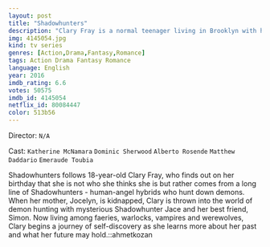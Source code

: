 ```yaml
---
layout: post
title: "Shadowhunters"
description: "Clary Fray is a normal teenager living in Brooklyn with her mother. One day, she discovers that she is descended from a line of Shadowhunters; humans born with angelic blood that fight to protect our world from demons. After her mother is kidnapped, Clary must team up with three Shadowhunters: Jace, Alec and Isabelle and her best friend Simon on a quest to find her mother and recover her past..."
img: 4145054.jpg
kind: tv series
genres: [Action,Drama,Fantasy,Romance]
tags: Action Drama Fantasy Romance 
language: English
year: 2016
imdb_rating: 6.6
votes: 50575
imdb_id: 4145054
netflix_id: 80084447
color: 513b56
---
```

Director: `N/A`  

Cast: `Katherine McNamara` `Dominic Sherwood` `Alberto Rosende` `Matthew Daddario` `Emeraude Toubia` 

Shadowhunters follows 18-year-old Clary Fray, who finds out on her birthday that she is not who she thinks she is but rather comes from a long line of Shadowhunters - human-angel hybrids who hunt down demons. When her mother, Jocelyn, is kidnapped, Clary is thrown into the world of demon hunting with mysterious Shadowhunter Jace and her best friend, Simon. Now living among faeries, warlocks, vampires and werewolves, Clary begins a journey of self-discovery as she learns more about her past and what her future may hold.::ahmetkozan